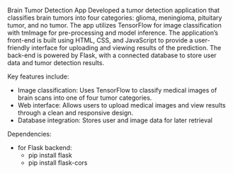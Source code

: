 

Brain Tumor Detection App
Developed a tumor detection application that classifies brain tumors into four categories: glioma, meningioma, pituitary tumor, and no tumor. The app utilizes TensorFlow for image classification with tmImage for pre-processing and model inference. The application’s front-end is built using HTML, CSS, and JavaScript to provide a user-friendly interface for uploading and viewing results of the prediction. The back-end is powered by Flask, with a connected database to store user data and tumor detection results.

Key features include:
- Image classification: Uses TensorFlow to classify medical images of brain scans into one of four tumor categories.
- Web interface: Allows users to upload medical images and view results through a clean and responsive design.
- Database integration: Stores user and image data for later retrieval


Dependencies: 
- for Flask backend:
    -  pip install flask
    -  pip install flask-cors

                  
